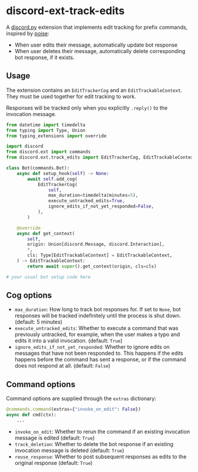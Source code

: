 # discord-ext-track-edits

A [discord.py](https://github.com/Rapptz/discord.py) extension that implements
edit tracking for prefix commands, inspired by [poise](https://github.com/serenity-rs/poise):
- When user edits their message, automatically update bot response
- When user deletes their message, automatically delete corresponding
bot response, if it exists.

## Usage

The extension contains an `EditTrackerCog` and an `EditTrackableContext`. They must
be used together for edit tracking to work.

Responses will be tracked only when you explicitly `.reply()` to the invocation message.

```python
from datetime import timedelta
from typing import Type, Union
from typing_extensions import override

import discord
from discord.ext import commands
from discord.ext.track_edits import EditTrackerCog, EditTrackableContext

class Bot(commands.Bot):
    async def setup_hook(self) -> None:
        await self.add_cog(
            EditTrackerCog(
                self,
                max_duration=timedelta(minutes=5),
                execute_untracked_edits=True,
                ignore_edits_if_not_yet_responded=False,
            ),
        )

    @override
    async def get_context(
        self,
        origin: Union[discord.Message, discord.Interaction],
        *,
        cls: Type[EditTrackableContext] = EditTrackableContext,
    ) -> EditTrackableContext:
        return await super().get_context(origin, cls=cls)

# your usual bot setup code here
```

## Cog options
- `max_duration`: How long to track bot responses for. If set to `None`, bot
responses will be tracked indefinitely until the process is shut down.
(default: 5 minutes)
- `execute_untracked_edits`: Whether to execute a command that was previously
untracked, for example, when the user makes a typo and edits it into a valid
invocation. (default: `True`)
- `ignore_edits_if_not_yet_responded`: Whether to ignore edits on messages
that have not been responded to. This happens if the edits happens before the
command has sent a response, or if the command does not respond at all.
(default: `False`)

## Command options
Command options are supplied through the `extras` dictionary:

```python
@commands.command(extras={"invoke_on_edit": False})
async def cmd(ctx):
    ...
```

- `invoke_on_edit`: Whether to rerun the command if an existing invocation
message is edited (default: `True`)
- `track_deletion`: Whether to delete the bot response if an existing invocation
message is deleted (default: `True`)
- `reuse_response`: Whether to post subsequent responses as edits to the original
response (default: `True`)
